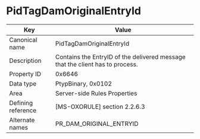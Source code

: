 # PidTagDamOriginalEntryId

| Key | Value |
|---|---|
| Canonical name | PidTagDamOriginalEntryId |
| Description | Contains the EntryID of the delivered message that the client has to process. |
| Property ID | 0x6646 |
| Data type | PtypBinary, 0x0102 |
| Area | Server-side Rules Properties |
| Defining reference | [MS-OXORULE] section 2.2.6.3 |
| Alternate names | PR_DAM_ORIGINAL_ENTRYID |
